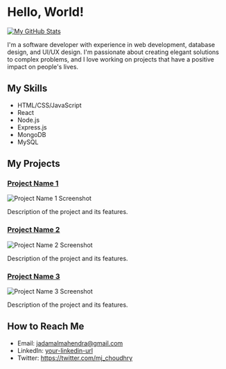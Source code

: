 # Hello, World!

[![My GitHub Stats](https://github-readme-stats.vercel.app/api?username=jadamal-mahendra&show_icons=true&count_private=true&theme=radical)](https://github.com/jadamal-mahendra)

I'm a software developer with experience in web development, database design, and UI/UX design. I'm passionate about creating elegant solutions to complex problems, and I love working on projects that have a positive impact on people's lives.

## My Skills

- HTML/CSS/JavaScript
- React
- Node.js
- Express.js
- MongoDB
- MySQL

## My Projects

### [Project Name 1](https://github.com/your-username/project-name-1)

![Project Name 1 Screenshot](./images/project-name-1.png)

Description of the project and its features.

### [Project Name 2](https://github.com/your-username/project-name-2)

![Project Name 2 Screenshot](./images/project-name-2.png)

Description of the project and its features.

### [Project Name 3](https://github.com/your-username/project-name-3)

![Project Name 3 Screenshot](./images/project-name-3.png)

Description of the project and its features.

## How to Reach Me

- Email: jadamalmahendra@gmail.com
- LinkedIn: [your-linkedin-url](https://www.linkedin.com/in/jadamal-mahendra-629b4513a/)
- Twitter: https://twitter.com/mj_choudhry
